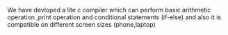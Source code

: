 We have devloped a lite c compiler which can perform basic arithmetic operation  ,print operation  and conditional statements (if-else) and also it is compatible on different screen sizes (phone,laptop)
